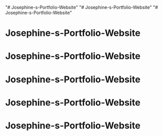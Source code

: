 "# Josephine-s-Portfolio-Website" 
"# Josephine-s-Portfolio-Website" 
"# Josephine-s-Portfolio-Website" 
# Josephine-s-Portfolio-Website
# Josephine-s-Portfolio-Website
# Josephine-s-Portfolio-Website
# Josephine-s-Portfolio-Website
# Josephine-s-Portfolio-Website
